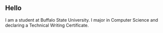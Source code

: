 ## Hello
I am a student at Buffalo State University. I major in Computer Science and declaring a Technical Writing Certificate.

